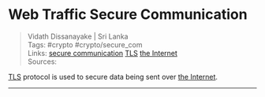 # Web Traffic Secure Communication

> Vidath Dissanayake | Sri Lanka  
> Tags: #crypto #crypto/secure_com  
> Links: [secure communication](secure%20communication.md) [TLS](secure%20communication%20protocols/TLS.md) [the Internet](../../../network/the%20Internet/the%20Internet.md)  
> Sources:  

[TLS](secure%20communication%20protocols/TLS.md) protocol is used to secure data being sent over [the Internet](../../../network/the%20Internet/the%20Internet.md).

---